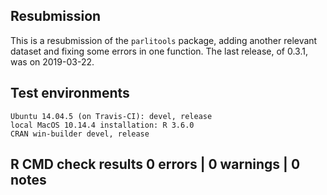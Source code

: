 

## Resubmission

This is a resubmission of the `parlitools` package, adding another relevant 
dataset and fixing some errors in one function. The last release, of 0.3.1, 
was on 2019-03-22.

## Test environments

    Ubuntu 14.04.5 (on Travis-CI): devel, release
    local MacOS 10.14.4 installation: R 3.6.0
    CRAN win-builder devel, release

## R CMD check results 0 errors | 0 warnings | 0 notes
